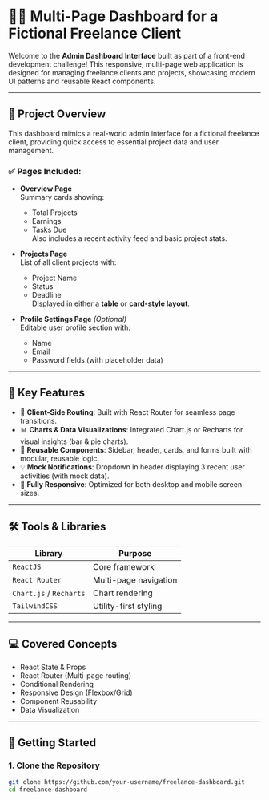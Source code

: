 # 🧑‍💻 Multi-Page Dashboard for a Fictional Freelance Client

Welcome to the **Admin Dashboard Interface** built as part of a front-end development challenge! This responsive, multi-page web application is designed for managing freelance clients and projects, showcasing modern UI patterns and reusable React components.

---

## 📌 Project Overview

This dashboard mimics a real-world admin interface for a fictional freelance client, providing quick access to essential project data and user management.

### ✅ Pages Included:

- **Overview Page**  
  Summary cards showing:
  - Total Projects
  - Earnings
  - Tasks Due  
  Also includes a recent activity feed and basic project stats.

- **Projects Page**  
  List of all client projects with:
  - Project Name
  - Status
  - Deadline  
  Displayed in either a **table** or **card-style layout**.

- **Profile Settings Page** *(Optional)*  
  Editable user profile section with:
  - Name
  - Email
  - Password fields (with placeholder data)

---

## 🎯 Key Features

- 🧭 **Client-Side Routing**: Built with React Router for seamless page transitions.
- 📊 **Charts & Data Visualizations**: Integrated Chart.js or Recharts for visual insights (bar & pie charts).
- 🧩 **Reusable Components**: Sidebar, header, cards, and forms built with modular, reusable logic.
- 💡 **Mock Notifications**: Dropdown in header displaying 3 recent user activities (with mock data).
- 📱 **Fully Responsive**: Optimized for both desktop and mobile screen sizes.

---

## 🛠️ Tools & Libraries

| Library | Purpose |
|--------|---------|
| `ReactJS` | Core framework |
| `React Router` | Multi-page navigation |
| `Chart.js` / `Recharts` | Chart rendering |
| `TailwindCSS` | Utility-first styling |

---

## 💻 Covered Concepts

- React State & Props
- React Router (Multi-page routing)
- Conditional Rendering
- Responsive Design (Flexbox/Grid)
- Component Reusability
- Data Visualization

---

## 🚀 Getting Started

### 1. Clone the Repository
```bash
git clone https://github.com/your-username/freelance-dashboard.git
cd freelance-dashboard
